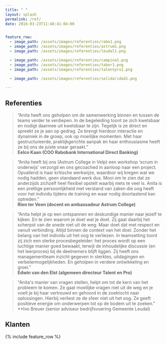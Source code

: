 ```yaml
---
title: " "
layout: splash
permalink: /ref/
date: 2016-03-23T11:48:41-04:00


feature_row:
  - image_path: /assets/images/referenties/rabo1.png
  - image_path: /assets/images/referenties/astrum1.png
  - image_path: /assets/images/referenties/leudal1.png

  - image_path: /assets/images/referenties/campina1.png
  - image_path: /assets/images/referenties/tabor1.png
  - image_path: /assets/images/referenties/talentpro1.png

  - image_path: /assets/images/referenties/solidaridad1.png

---
```


## Referenties

>“Anita heeft ons geholpen om de samenwerking binnen en tussen de teams verder te verdiepen. In de begeleiding toont ze zich kwetsbaar en nodigt daarmee uit kwetsbaar te zijn. Tegelijk is ze direct en spreekt ze je aan op gedrag. Ze brengt hierdoor interactie en dynamiek in de groep, ook op moeilijke momenten. Met haar gestructureerde, praktijkgerichte aanpak èn haar enthousiasme heeft ze bij ons de juiste snaar geraakt.”  
**Eelco Kaan (COO Rabobank International Direct Banking)**


>“Anita heeft bij ons (Astrum College in Velp) een workshop ‘scrum in onderwijs’ verzorgd en ons gecoached in aanloop naar een project. Opvallend is haar kritische werkwijze, waardoor wij kregen wat we nodig hadden, geen standaard werk dus. Mooi om te zien dat ze anderzijds zichzelf heel flexibel opstelt waarbij niets te veel is.
Anita is een prettige persoonlijkheid met verstand van zaken die oog heeft voor het individu tijdens de training en waar nodig doortastend kan optreden.”  
**Rien ter Veen (docent en ambassadeur Astrum College)**


>“Anita helpt je op een ontspannen en deskundige manier naar jezelf te kijken. En te zien waarom je doet wat je doet. Zij gaat daarbij het scherpst van de snede niet uit de weg. Maar doet dat met respect en vanuit verbinding. Altijd binnen de context van het doel. Zonder het belang van het individu uit het oog te verliezen.
In teamsetting toont zij zich een sterke procesbegeleider: het proces wordt op een luchtige manier goed bewaakt, terwijl de inhoudelijke discussie (en het leerproces) bij de deelnemers blijft liggen. Zij heeft ons managementteam inzicht gegeven in sterktes, uitdagingen en verbetermogelijkheden. En geholpen in verdere ontwikkeling en groei.”  
**Edwin van den Elst (algemeen directeur Talent en Pro)**


>"Anita's manier van vragen stellen, helpt om tot de kern van het probleem te komen. Ze gaat moeilijke vragen niet uit de weg en je voelt je bij haar vertrouwd en gehoord in de zoektocht naar oplossingen. Hierbij verliest ze de sfeer niet uit het oog. Ze geeft positieve energie om onderwerpen tot op de bodem uit te zoeken."
**Ivo Breuer (senior adviseur bedrijfsvoering Gemeente Leudal)

## Klanten

{% include feature_row %}

